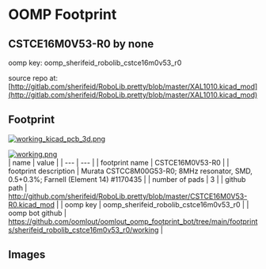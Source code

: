 # OOMP Footprint  
## CSTCE16M0V53-R0  by none  
  
oomp key: oomp_sherifeid_robolib_cstce16m0v53_r0  
  
source repo at: [http://gitlab.com/sherifeid/RoboLib.pretty/blob/master/XAL1010.kicad_mod](http://gitlab.com/sherifeid/RoboLib.pretty/blob/master/XAL1010.kicad_mod)  
## Footprint  
  
[![working_kicad_pcb_3d.png](working_kicad_pcb_3d_600.png)](working_kicad_pcb_3d.png)  
  
[![working.png](working_600.png)](working.png)  
| name | value | 
| --- | --- | 
| footprint name | CSTCE16M0V53-R0 | 
| footprint description | Murata CSTCC8M00G53-R0; 8MHz resonator, SMD, 0.5+0.3%; Farnell (Element 14) #1170435 | 
| number of pads | 3 | 
| github path | http://github.com/sherifeid/RoboLib.pretty/blob/master/CSTCE16M0V53-R0.kicad_mod | 
| oomp key | oomp_sherifeid_robolib_cstce16m0v53_r0 | 
| oomp bot github | https://github.com/oomlout/oomlout_oomp_footprint_bot/tree/main/footprints/sherifeid_robolib_cstce16m0v53_r0/working | 
## Images  
